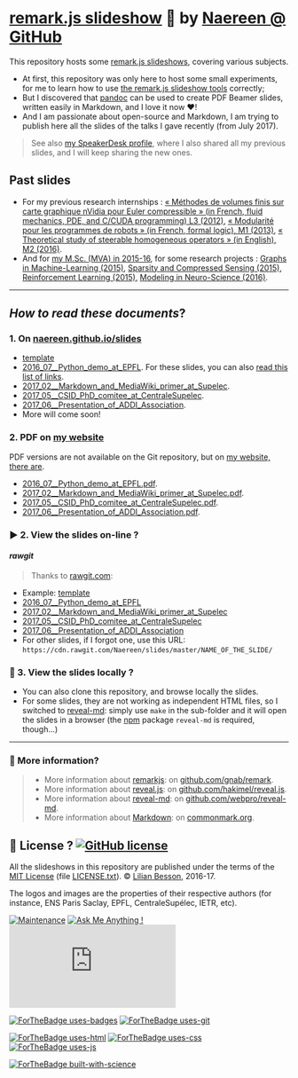 # [remark.js slideshow](https://github.com/gnab/remark) :notebook: by [Naereen @ GitHub](https://naereen.github.io/)

This repository hosts some [remark.js slideshows](https://github.com/gnab/remark), covering various subjects.

- At first, this repository was only here to host some small experiments, for me to learn how to use [the remark.js slideshow tools](http://remarkjs.com/) correctly;
- But I discovered that [pandoc](http://pandoc.org/MANUAL.html) can be used to create PDF Beamer slides, written easily in Markdown, and I love it now :heart:!
- And I am passionate about open-source and Markdown, I am trying to publish here all the slides of the talks I gave recently (from July 2017).

> See also [my SpeakerDesk profile](https://speakerdeck.com/naereen), where I also shared all my previous slides, and I will keep sharing the new ones.

## Past slides
- For my previous research internships : [« Méthodes de volumes finis sur carte graphique nVidia pour Euler compressible » (in French, fluid mechanics, PDE, and C/CUDA programming) L3 (2012)](http://perso.crans.org/besson/slidesL3Maths12.pdf), [« Modularité pour les programmes de robots » (in French, formal logic), M1 (2013)](http://perso.crans.org/besson/slidesM1Info13.pdf), [« Theoretical study of steerable homogeneous operators » (in English), M2 (2016)](http://perso.crans.org/besson/slidesM2MVA16.pdf).
- And for [my M.Sc. (MVA) in 2015-16](http://perso.crans.org/besson/publis/mva-2016/), for some research projects : [Graphs in Machine-Learning (2015)](http://perso.crans.org/besson/publis/mva-2016/MVA_2015-16__GML_and_RL__Project__Lilian_Besson__Basile_Clement__Slides_19-01-16.en.pdf), [Sparsity and Compressed Sensing (2015)](http://perso.crans.org/besson/publis/mva-2016/MVA_2015-16__Compressed_Sensing__Project__Lilian_Besson__Slides.en.pdf), [Reinforcement Learning (2015)](http://perso.crans.org/besson/publis/mva-2016/MVA_2015-16__GML_and_RL__Project__Lilian_Besson__Basile_Clement__Slides_19-01-16.en.pdf), [Modeling in Neuro-Science (2016)](http://perso.crans.org/besson/publis/mva-2016/MVA_2015-16__Neuro-Sciences__Project__Lilian_Besson__Slides.en.pdf).

----

## *How to read these documents*?

### 1. On [naereen.github.io/slides](https://naereen.github.io/slides/)
- [template](https://naereen.github.io/slides/template/)
- [2016_07__Python_demo_at_EPFL](https://naereen.github.io/slides/2016_07__Python_demo_at_EPFL/). For these slides, you can also [read this list of links](2016_07__Python_demo_at_EPFL/links.md).
- [2017_02__Markdown_and_MediaWiki_primer_at_Supelec](https://naereen.github.io/slides/2017_02__Markdown_and_MediaWiki_primer_at_Supelec/).
- [2017_05__CSID_PhD_comitee_at_CentraleSupelec](https://naereen.github.io/slides/2017_05__CSID_PhD_comitee_at_CentraleSupelec/).
- [2017_06__Presentation_of_ADDI_Association](https://naereen.github.io/slides/2017_06__Presentation_of_ADDI_Association/).
- More will come soon!

### 2. PDF on [my website](http://perso.crans.org/besson/publis/slides/)
PDF versions are not available on the Git repository, but on [my website, there are](http://perso.crans.org/besson/publis/slides/).

- [2016_07__Python_demo_at_EPFL.pdf](http://perso.crans.org/besson/publis/slides/2016_07__Python_demo_at_EPFL/slides.pdf).
- [2017_02__Markdown_and_MediaWiki_primer_at_Supelec.pdf](http://perso.crans.org/besson/publis/slides/2017_02__Markdown_and_MediaWiki_primer_at_Supelec/slides.pdf).
- [2017_05__CSID_PhD_comitee_at_CentraleSupelec.pdf](http://perso.crans.org/besson/publis/slides/2017_05__CSID_PhD_comitee_at_CentraleSupelec/slides.pdf).
- [2017_06__Presentation_of_ADDI_Association.pdf](http://perso.crans.org/besson/publis/slides/2017_06__Presentation_of_ADDI_Association/slides.pdf).

### :arrow_forward: 2. View the slides on-line ?
#### *rawgit*
> Thanks to [rawgit.com](https://rawgit.com/):

- Example: [template](https://cdn.rawgit.com/Naereen/slides/master/template/)
- [2016_07__Python_demo_at_EPFL](https://cdn.rawgit.com/Naereen/slides/master/2016_07__Python_demo_at_EPFL/)
- [2017_02__Markdown_and_MediaWiki_primer_at_Supelec](https://cdn.rawgit.com/Naereen/slides/master/2017_02__Markdown_and_MediaWiki_primer_at_Supelec/)
- [2017_05__CSID_PhD_comitee_at_CentraleSupelec](https://cdn.rawgit.com/Naereen/slides/master/2017_05__CSID_PhD_comitee_at_CentraleSupelec/)
- [2017_06__Presentation_of_ADDI_Association](https://cdn.rawgit.com/Naereen/slides/master/2017_06__Presentation_of_ADDI_Association/)
- For other slides, if I forgot one, use this URL: `https://cdn.rawgit.com/Naereen/slides/master/NAME_OF_THE_SLIDE/`

### :arrows_counterclockwise: 3. View the slides locally ?
- You can also clone this repository, and browse locally the slides.
- For some slides, they are not working as independent HTML files, so I switched to [reveal-md](https://github.com/webpro/reveal-md): simply use `make` in the sub-folder and it will open the slides in a browser (the [npm](https://www.npmjs.com/package/reveal-md) package `reveal-md` is required, though...)

----

### :information_desk_person: More information?
> - More information about [remarkjs](http://remarkjs.com/): on [github.com/gnab/remark](https://github.com/gnab/remark).
> - More information about [reveal.js](https://github.com/hakimel/reveal.js): on [github.com/hakimel/reveal.js](https://github.com/hakimel/reveal.js).
> - More information about [reveal-md](https://github.com/webpro/reveal-md): on [github.com/webpro/reveal-md](https://github.com/webpro/reveal-md).
> - More information about [Markdown](http://commonmark.org/): on [commonmark.org](http://commonmark.org/).


## :scroll: License ? [![GitHub license](https://img.shields.io/github/license/Naereen/slides.svg)](https://github.com/Naereen/slides/blob/master/LICENSE)
All the slideshows in this repository are published under the terms of the [MIT License](https://lbesson.mit-license.org/) (file [LICENSE.txt](LICENSE.txt)).
© [Lilian Besson](https://GitHub.com/Naereen), 2016-17.

The logos and images are the properties of their respective authors (for instance, ENS Paris Saclay, EPFL, CentraleSupélec, IETR, etc).

[![Maintenance](https://img.shields.io/badge/Maintained%3F-yes-green.svg)](https://GitHub.com/Naereen/slides/graphs/commit-activity)
[![Ask Me Anything !](https://img.shields.io/badge/Ask%20me-anything-1abc9c.svg)](https://GitHub.com/Naereen/ama)
[![Analytics](https://ga-beacon.appspot.com/UA-38514290-17/github.com/Naereen/slides/README.md?pixel)](https://GitHub.com/Naereen/slides/)

[![ForTheBadge uses-badges](http://ForTheBadge.com/images/badges/uses-badges.svg)](http://ForTheBadge.com)
[![ForTheBadge uses-git](http://ForTheBadge.com/images/badges/uses-git.svg)](https://GitHub.com/)

[![ForTheBadge uses-html](http://ForTheBadge.com/images/badges/uses-html.svg)](http://ForTheBadge.com)
[![ForTheBadge uses-css](http://ForTheBadge.com/images/badges/uses-css.svg)](http://ForTheBadge.com)
[![ForTheBadge uses-js](http://ForTheBadge.com/images/badges/uses-js.svg)](http://ForTheBadge.com)

[![ForTheBadge built-with-science](http://ForTheBadge.com/images/badges/built-with-science.svg)](https://GitHub.com/Naereen/)

